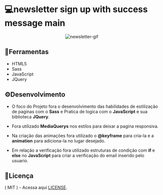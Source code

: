 # 💻newsletter sign up with success message main

<div align="center">
 
![newsletter-gif](https://github.com/matheus369k/newsletter-sign-up-with-success-message-main/assets/47065962/09dabfbf-ec2d-49cf-a1ed-05c869375f56)</div>

## 🧰Ferramentas

- HTML5
- Sass
- JavaScript
- JQuery

## ⚙️Desenvolvimento

- O foco do Projeto fora o desenvolvimento das habilidades de estilização de paginas com o __Sass__ e Pratica de logica com o __JavaScript__ e sua biblioteca __JQuery__.

- Fora utilizado __MediaQuerys__ nos estilos para deixar a pagina responsiva.

- Na criação das animações fora utilizado o __@keyframe__ para cria-la e a __animation__ para adiciona-la no lugar desejado.

- Em relação a verificação fora utilizado estruturas de condição com __if__ e __else__ no __JavaScript__ para criar a verificação do email inserido pelo usuario.

## 📃Licença

( MIT ) - Acessa aqui [LICENSE](./LICENSE).
